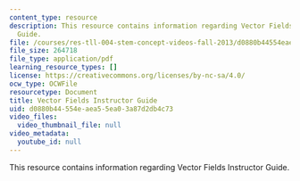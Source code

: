 ```yaml
---
content_type: resource
description: This resource contains information regarding Vector Fields Instructor
  Guide.
file: /courses/res-tll-004-stem-concept-videos-fall-2013/d0880b44554eaea55ea03a87d2db4c73_MITRES_TLL-004F13_VecF_IG.pdf
file_size: 264718
file_type: application/pdf
learning_resource_types: []
license: https://creativecommons.org/licenses/by-nc-sa/4.0/
ocw_type: OCWFile
resourcetype: Document
title: Vector Fields Instructor Guide
uid: d0880b44-554e-aea5-5ea0-3a87d2db4c73
video_files:
  video_thumbnail_file: null
video_metadata:
  youtube_id: null
---
```

This resource contains information regarding Vector Fields Instructor Guide.